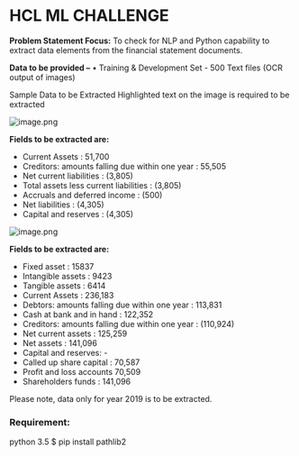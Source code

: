# HCL ML CHALLENGE

**Problem Statement Focus:** To check for NLP and Python capability to extract data elements from the financial statement documents.

**Data to be provided –** 
    • Training & Development Set - 500 Text files (OCR output of images)
	
Sample Data to be Extracted
Highlighted text on the image is required to be extracted


![image.png](attachment:image.png)



**Fields to be extracted are:**
   - Current Assets : 51,700
   - Creditors: amounts falling due within one year : 55,505
   - Net current liabilities : (3,805)
   - Total assets less current liabilities : (3,805)
   - Accruals and deferred income : (500)
   - Net liabilities : (4,305)
   - Capital and reserves : (4,305)


![image.png](attachment:image.png)


**Fields to be extracted are:** 
   - Fixed asset :  15837
   - Intangible assets : 9423
   - Tangible assets : 6414
   - Current Assets : 236,183
   - Debtors: amounts falling due within one year : 113,831
   - Cash at bank and in hand : 122,352
   - Creditors: amounts falling due within one year : (110,924)
   - Net current assets : 125,259 
   - Net assets : 141,096
   - Capital and reserves: -
   - Called up share capital : 70,587
   - Profit and loss accounts 70,509
   - Shareholders funds : 141,096


Please note, data only for year 2019 is to be extracted.




### Requirement:

python 3.5 
$ pip install pathlib2

